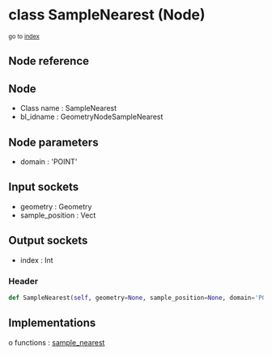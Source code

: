 # class SampleNearest (Node)

<sub>go to [index](/docs/index.md)</sub>

## Node reference

Node
----
 - Class name : SampleNearest
 - bl_idname : GeometryNodeSampleNearest

Node parameters
---------------
 - domain : 'POINT'

Input sockets
-------------
 - geometry : Geometry
 - sample_position : Vect

Output sockets
--------------
 - index : Int

### Header

``` python
def SampleNearest(self, geometry=None, sample_position=None, domain='POINT', node_label=None, node_color=None):
```

## Implementations

o functions : [sample_nearest](#sample_nearest)

